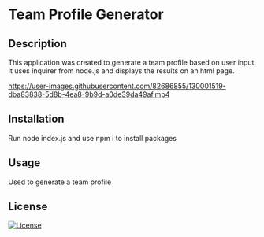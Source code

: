 # Team Profile Generator 


## Description 
This application was created to generate a team profile based on user input. It uses inquirer from node.js and displays the results on an html page. 
 
https://user-images.githubusercontent.com/82686855/130001519-dba83838-5d8b-4ea8-9b9d-a0de39da49af.mp4

## Installation 
Run node index.js and use npm i to install packages

## Usage 
Used to generate a team profile 

## License 
[![License](https://img.shields.io/badge/license-MIT-blue.svg)](/LICENSE)



